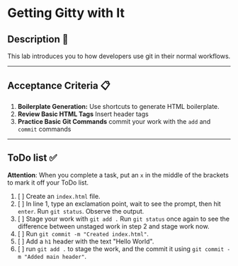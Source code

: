 # Getting Gitty with It

## Description 📄
This lab introduces you to how developers use git in their normal workflows.

---

## Acceptance Criteria 📋
1. **Boilerplate Generation:** Use shortcuts to generate HTML boilerplate.
2. **Review Basic HTML Tags** Insert header tags
3. **Practice Basic Git Commands** commit your work with the `add` and `commit` commands

---

## ToDo list ✅
**Attention**: When you complete a task, put an `x` in the middle of the brackets to mark it off your ToDo list.
1. [ ] Create an `index.html` file.
2. [ ] In line 1, type an exclamation point, wait to see the prompt, then hit `enter`. Run `git status`. Observe the output.
3. [ ] Stage your work with `git add .` Run `git status` once again to see the difference between unstaged work in step 2 and stage work now.
4. [ ] Run `git commit -m "Created index.html"`.
5. [ ] Add a `h1` header with the text "Hello World".
6. [ ] run `git add .` to stage the work, and the commit it using `git commit -m "Added main header"`.
